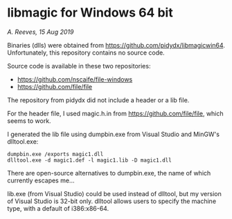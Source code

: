 # libmagic for Windows 64 bit
*A. Reeves, 15 Aug 2019*

Binaries (dlls) were obtained from <https://github.com/pidydx/libmagicwin64>.  Unfortunately, this repository contains no source code.

Source code is available in these two repositories:
  - <https://github.com/nscaife/file-windows>
  - <https://github.com/file/file>

The repository from pidydx did not include a header or a lib file.

For the header file, I used magic.h.in from <https://github.com/file/file>, which seems to work.

I generated the lib file using dumpbin.exe from Visual Studio and MinGW's dlltool.exe:

```
dumpbin.exe /exports magic1.dll
dlltool.exe -d magic1.def -l magic1.lib -D magic1.dll
```

There are open-source alternatives to dumpbin.exe, the name of which currently escapes me...

lib.exe (from Visual Studio) could be used instead of dlltool, but my version of Visual Studio is 32-bit only.  dlltool allows users to specify the machine type, with a default of i386:x86-64.